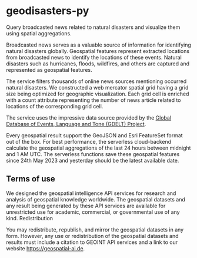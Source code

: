 # geodisasters-py
Query broadcasted news related to natural disasters and visualize them using spatial aggregations.

Broadcasted news serves as a valuable source of information for identifying natural disasters globally. Geospatial features represent extracted locations from broadcasted news to identify the locations of these events. Natural disasters such as hurricanes, floods, wildfires, and others are captured and represented as geospatial features.

The service filters thousands of online news sources mentioning occurred natural disasters. We constructed a web mercator spatial grid having a grid size being optimized for geographic visualization. Each grid cell is enriched with a count attribute representing the number of news article related to locations of the corresponding grid cell.

The service uses the impressive data source provided by the [Global Database of Events, Language and Tone (GDELT) Project](https://www.gdeltproject.org/).

Every geospatial result support the GeoJSON and Esri FeatureSet format out of the box. For best performance, the serverless cloud-backend calculate the geospatial aggregations of the last 24 hours between midnight and 1 AM UTC. The serverless functions save these geospatial features since 24th May 2023 and yesterday should be the latest available date.

## Terms of use

We designed the geospatial intelligence API services for research and analysis of geospatial knowledge worldwide. The geospatial datasets and any result being generated by these API services are available for unrestricted use for academic, commercial, or governmental use of any kind.
Redistribution

You may redistribute, republish, and mirror the geospatial datasets in any form. However, any use or redistribution of the geospatial datasets and results must include a citation to GEOINT API services and a link to our website https://geospatial-ai.de.

